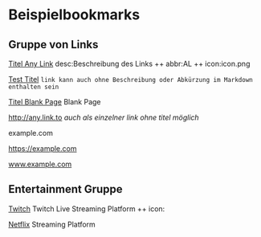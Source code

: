 # Beispielbookmarks

## Gruppe von Links

[Titel Any Link](https://any.link.to) desc:Beschreibung des Links ++ abbr:AL ++ icon:icon.png

[Test Titel](https://test.link.to) `link kann auch ohne Beschreibung oder Abkürzung im Markdown enthalten sein`

[Titel Blank Page](http://about:blank) Blank Page

http://any.link.to _auch als einzelner link ohne titel möglich_

example.com

https://example.com

www.example.com


## Entertainment Gruppe
[Twitch](https://www.twitch.tv) Twitch Live Streaming Platform ++ icon:

[Netflix](https://www.netflix.com/de) Streaming Platform